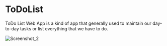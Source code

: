 # ToDoList
ToDo List Web App is a kind of app that generally used to maintain our day-to-day tasks or list everything that we have to do.

![Screenshot_2](https://user-images.githubusercontent.com/87958491/194874419-65444051-d278-477b-adc6-61dc5afc31a4.png)
